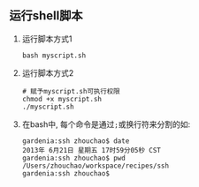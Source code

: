 ## 运行shell脚本
1. 运行脚本方式1

   ```
   bash myscript.sh
   ```
2. 运行脚本方式2
 
   ```
   # 赋予myscript.sh可执行权限
   chmod +x myscript.sh
   ./myscript.sh
   ```
3. 在bash中, 每个命令是通过`;`或换行符来分割的如:

   ```
   gardenia:ssh zhouchao$ date
   2013年 6月21日 星期五 17时59分05秒 CST
   gardenia:ssh zhouchao$ pwd
   /Users/zhouchao/workspace/recipes/ssh
   gardenia:ssh zhouchao$ 
   ```

